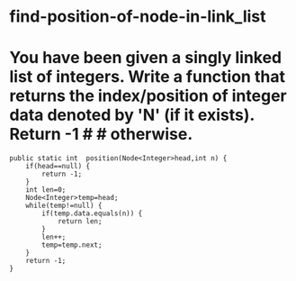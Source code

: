 # find-position-of-node-in-link_list
# You have been given a singly linked list of integers. Write a function that returns the index/position of integer data denoted by 'N' (if it exists). Return -1 # #    otherwise.

	public static int  position(Node<Integer>head,int n) {
		if(head==null) {
			return -1;
		}
		int len=0;
		Node<Integer>temp=head;
		while(temp!=null) {
			if(temp.data.equals(n)) {
				return len;
			}
			len++;
			temp=temp.next;
		}
		return -1;
	}


